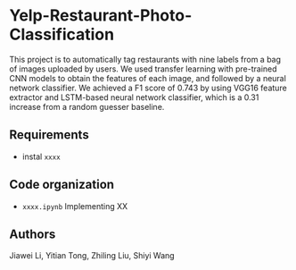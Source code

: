 # Yelp-Restaurant-Photo-Classification
This project is to automatically tag restaurants with nine labels from a bag of images uploaded by users. We used transfer learning with pre-trained CNN models to obtain the features of each image, and followed by a neural network classifier. We achieved a F1 score of 0.743 by using VGG16 feature extractor and LSTM-based neural network classifier, which is a 0.31 increase from a random guesser baseline. 

## Requirements
* instal `xxxx`

## Code organization

* `xxxx.ipynb` Implementing XX

## Authors
Jiawei Li, Yitian Tong, Zhiling Liu, Shiyi Wang
